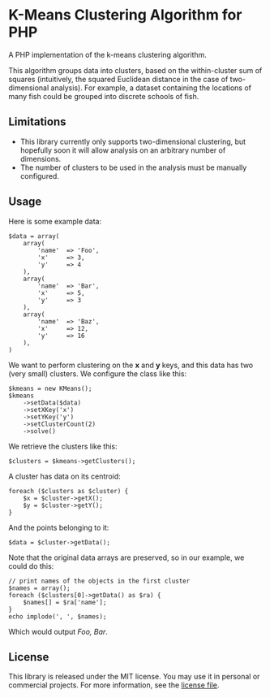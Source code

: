 K-Means Clustering Algorithm for PHP
==========

A PHP implementation of the k-means clustering algorithm.

This algorithm groups data into clusters, based on the within-cluster sum of squares (intuitively, the squared Euclidean distance in the case of two-dimensional analysis). For example, a dataset containing the locations of many fish could be grouped into discrete schools of fish.

Limitations
-----

* This library currently only supports two-dimensional clustering, but hopefully soon it will allow analysis on an arbitrary number of dimensions.
* The number of clusters to be used in the analysis must be manually configured. 

Usage
-----

Here is some example data:

	$data = array(
		array(
			'name'	=> 'Foo',
			'x'		=> 3,
			'y'		=> 4
		),
		array(
			'name'	=> 'Bar',
			'x'		=> 5,
			'y'		=> 3
		),
		array(
			'name'	=> 'Baz',
			'x'		=> 12,
			'y'		=> 16
		),
	)
	
We want to perform clustering on the <strong>x</strong> and <strong>y</strong> keys, and this data has two (very small) clusters. We configure the class like this:

	$kmeans = new KMeans();
	$kmeans
		->setData($data)
		->setXKey('x')
		->setYKey('y')
		->setClusterCount(2)
		->solve()
		
We retrieve the clusters like this:

	$clusters = $kmeans->getClusters();
	
A cluster has data on its centroid:

	foreach ($clusters as $cluster) {
		$x = $cluster->getX();
		$y = $cluster->getY();
	}
	
And the points belonging to it:

	$data = $cluster->getData();
	
Note that the original data arrays are preserved, so in our example, we could do this:

	// print names of the objects in the first cluster
	$names = array();
	foreach ($clusters[0]->getData() as $ra) {
		$names[] = $ra['name'];
	}
	echo implode(', ', $names);

Which would output <em>Foo, Bar</em>.

License
-------

This library is released under the MIT license. You may use it in personal or commercial projects. For more information, see the <a href="https://github.com/simonrobb/php-kmeans/blob/master/LICENSE">license file</a>.